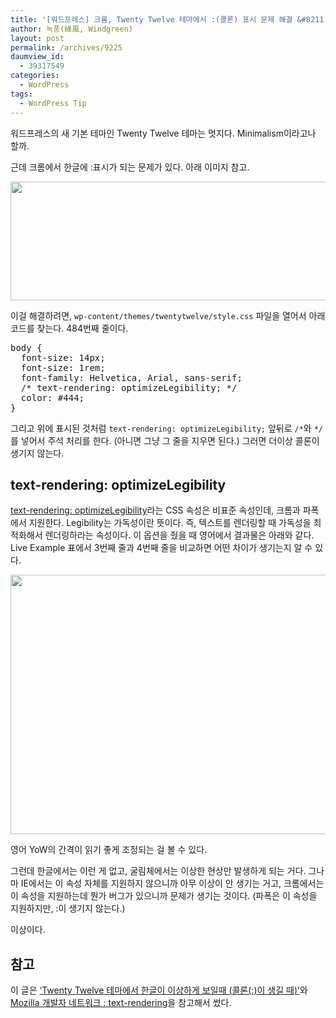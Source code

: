 ```yaml
---
title: '[워드프레스] 크롬, Twenty Twelve 테마에서 :(콜론) 표시 문제 해결 &#8211; text-rendering: optimizeLegibility'
author: 녹풍(綠風, Windgreen)
layout: post
permalink: /archives/9225
daumview_id:
  - 39317549
categories:
  - WordPress
tags:
  - WordPress Tip
---
```

워드프레스의 새 기본 테마인 Twenty Twelve 테마는 멋지다. Minimalism이라고나 할까.

근데 크롬에서 한글에 :표시가 되는 문제가 있다. 아래 이미지 참고.

<img class="aligncenter" alt="" src="http://dl.dropbox.com/u/15546257/blog/mytory/twenty-twelve-colon-problem.png" width="656" height="190" />

이걸 해결하려면, `wp-content/themes/twentytwelve/style.css` 파일을 열어서 아래 코드를 찾는다. 484번째 줄이다.

<pre>body {
  font-size: 14px;
  font-size: 1rem;
  font-family: Helvetica, Arial, sans-serif;
  /* text-rendering: optimizeLegibility; */
  color: #444;
}</pre>

그리고 위에 표시된 것처럼 `text-rendering: optimizeLegibility;` 앞뒤로 `/*`와 `*/`를 넣어서 주석 처리를 한다. (아니면 그냥 그 줄을 지우면 된다.) 그러면 더이상 콜론이 생기지 않는다.

## text-rendering: optimizeLegibility

[text-rendering: optimizeLegibility][1]라는 CSS 속성은 비표준 속성인데, 크롬과 파폭에서 지원한다. Legibility는 가독성이란 뜻이다. 즉, 텍스트를 렌더링할 때 가독성을 최적화해서 렌더링하라는 속성이다. 이 옵션을 줬을 때 영어에서 결과물은 아래와 같다. Live Example 표에서 3번째 줄과 4번째 줄을 비교하면 어떤 차이가 생기는지 알 수 있다.

<img class="aligncenter" alt="" src="http://dl.dropbox.com/u/15546257/blog/mytory/css-text-rendering.png" width="652" height="415" />

영어 YoW의 간격이 읽기 좋게 조정되는 걸 볼 수 있다.

그런데 한글에서는 이런 게 없고, 굴림체에서는 이상한 현상만 발생하게 되는 거다. 그나마 IE에서는 이 속성 자체를 지원하지 않으니까 아무 이상이 안 생기는 거고, 크롬에서는 이 속성을 지원하는데 뭔가 버그가 있으니까 문제가 생기는 것이다. (파폭은 이 속성을 지원하지만, :이 생기지 않는다.)

이상이다.

## 참고

이 글은 [&#8216;Twenty Twelve 테마에서 한글이 이상하게 보일때 (콜론(:)이 생길 때)&#8217;][2]와 [Mozilla 개발자 네트워크 : text-rendering][1]을 참고해서 썼다.

&nbsp;

 [1]: https://developer.mozilla.org/ko/docs/CSS/text-rendering
 [2]: http://www.tigiminsight.com/119